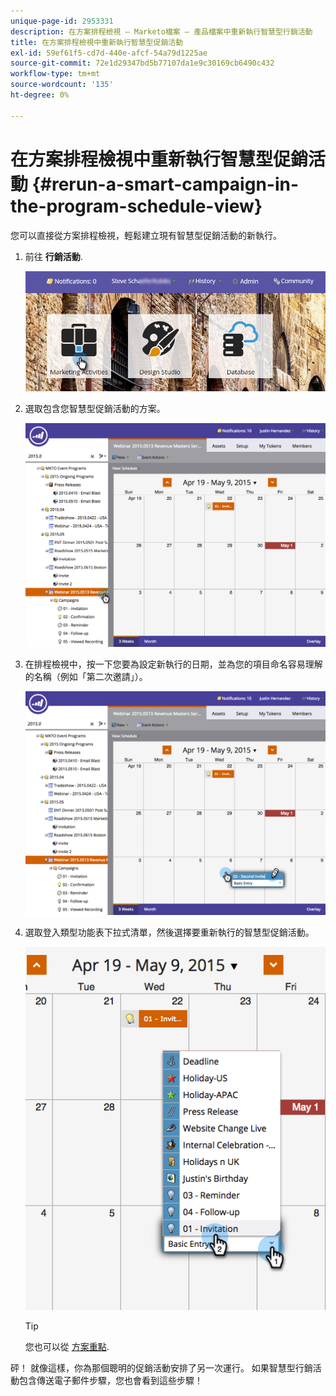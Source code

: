 ```yaml
---
unique-page-id: 2953331
description: 在方案排程檢視 — Marketo檔案 — 產品檔案中重新執行智慧型行銷活動
title: 在方案排程檢視中重新執行智慧型促銷活動
exl-id: 59ef61f5-cd7d-440e-afcf-54a79d1225ae
source-git-commit: 72e1d29347bd5b77107da1e9c30169cb6490c432
workflow-type: tm+mt
source-wordcount: '135'
ht-degree: 0%

---
```


# 在方案排程檢視中重新執行智慧型促銷活動 {#rerun-a-smart-campaign-in-the-program-schedule-view}

您可以直接從方案排程檢視，輕鬆建立現有智慧型促銷活動的新執行。

1. 前往 **行銷活動**.

   ![](assets/login-marketing-activities-3.png)

1. 選取包含您智慧型促銷活動的方案。

   ![](assets/image2015-4-16-14-3a40-3a11.png)

1. 在排程檢視中，按一下您要為設定新執行的日期，並為您的項目命名容易理解的名稱（例如「第二次邀請」）。

   ![](assets/image2015-4-16-14-3a42-3a0.png)

1. 選取登入類型功能表下拉式清單，然後選擇要重新執行的智慧型促銷活動。

   ![](assets/image2015-4-16-15-3a26-3a33.png)

   >[!TIP]
   >
   >您也可以從 [方案重點](/help/marketo/product-docs/core-marketo-concepts/marketing-calendar/understanding-the-calendar/understand-enable-program-focus.md).

砰！ 就像這樣，你為那個聰明的促銷活動安排了另一次運行。 如果智慧型行銷活動包含傳送電子郵件步驟，您也會看到這些步驟！
